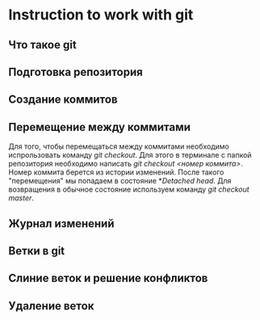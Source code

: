 # Instruction to work with git

## Что такое git   

## Подготовка репозитория

## Создание коммитов

## Перемещение между коммитами
Для того, чтобы перемещаться между коммитами  необходимо испрользовать команду *git checkout*. Для этого в терминале с папкой репозитория необходимо написать *git checkout <номер коммита>*. Номер коммита берется из истории изменений. После такого "перемещения" мы попадаем в состояние **Detached head*. Для возвращения в обычное состояние используем команду *git checkout master*. 

## Журнал изменений
 
## Ветки в git 

## Слиние веток и решение конфликтов

## Удаление веток